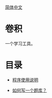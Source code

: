 [简体中文](README.md)

# 卷积

一个学习工具。

<!--目前因为引用了Windows API做字体颜色，所以暂时只支持WIndows平台。-->

# 目录

* [程序使用说明](doc/zh_CN/convolution/程序使用说明.md)

* [如何写一个题库？](doc/zh_CN/convolution/如何写一个题库.md)